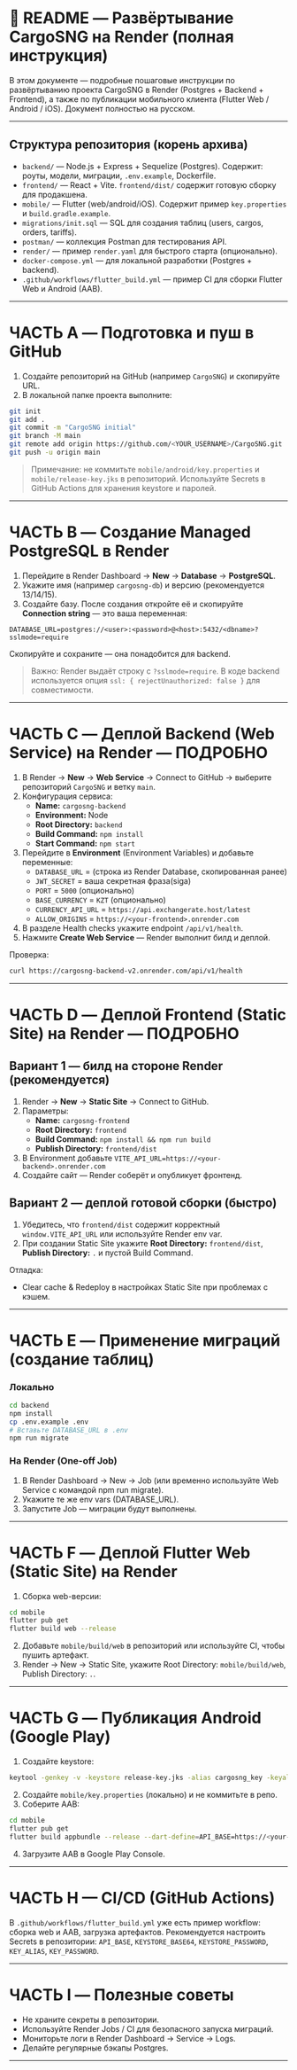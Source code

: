
# 📘 README — Развёртывание CargoSNG на Render (полная инструкция)

В этом документе — подробные пошаговые инструкции по развёртыванию проекта CargoSNG в Render (Postgres + Backend + Frontend),
а также по публикации мобильного клиента (Flutter Web / Android / iOS).
Документ полностью на русском.

---

## Структура репозитория (корень архива)
- `backend/` — Node.js + Express + Sequelize (Postgres). Содержит: роуты, модели, миграции, `.env.example`, Dockerfile.
- `frontend/` — React + Vite. `frontend/dist/` содержит готовую сборку для продакшена.
- `mobile/` — Flutter (web/android/iOS). Содержит пример `key.properties` и `build.gradle.example`.
- `migrations/init.sql` — SQL для создания таблиц (users, cargos, orders, tariffs).
- `postman/` — коллекция Postman для тестирования API.
- `render/` — пример `render.yaml` для быстрого старта (опционально).
- `docker-compose.yml` — для локальной разработки (Postgres + backend).
- `.github/workflows/flutter_build.yml` — пример CI для сборки Flutter Web и Android (AAB).

---

# ЧАСТЬ A — Подготовка и пуш в GitHub

1. Создайте репозиторий на GitHub (например `CargoSNG`) и скопируйте URL.
2. В локальной папке проекта выполните:
```bash
git init
git add .
git commit -m "CargoSNG initial"
git branch -M main
git remote add origin https://github.com/<YOUR_USERNAME>/CargoSNG.git
git push -u origin main
```
> Примечание: не коммитьте `mobile/android/key.properties` и `mobile/release-key.jks` в репозиторий. Используйте Secrets в GitHub Actions для хранения keystore и паролей.

---

# ЧАСТЬ B — Создание Managed PostgreSQL в Render

1. Перейдите в Render Dashboard → **New** → **Database** → **PostgreSQL**.
2. Укажите имя (например `cargosng-db`) и версию (рекомендуется 13/14/15).
3. Создайте базу. После создания откройте её и скопируйте **Connection string** — это ваша переменная:
```
DATABASE_URL=postgres://<user>:<password>@<host>:5432/<dbname>?sslmode=require
```
Скопируйте и сохраните — она понадобится для backend.

> Важно: Render выдаёт строку с `?sslmode=require`. В коде backend используется опция `ssl: { rejectUnauthorized: false }` для совместимости.

---

# ЧАСТЬ C — Деплой Backend (Web Service) на Render — ПОДРОБНО

1. В Render → **New** → **Web Service** → Connect to GitHub → выберите репозиторий `CargoSNG` и ветку `main`.
2. Конфигурация сервиса:
   - **Name:** `cargosng-backend`
   - **Environment:** Node
   - **Root Directory:** `backend`
   - **Build Command:** `npm install`
   - **Start Command:** `npm start`
3. Перейдите в **Environment** (Environment Variables) и добавьте переменные:
   - `DATABASE_URL` = (строка из Render Database, скопированная ранее)
   - `JWT_SECRET` = ваша секретная фраза(siga)
   - `PORT` = `5000` (опционально)
   - `BASE_CURRENCY` = `KZT` (опционально)
   - `CURRENCY_API_URL` = `https://api.exchangerate.host/latest`
   - `ALLOW_ORIGINS` = `https://<your-frontend>.onrender.com`
4. В разделе Health checks укажите endpoint `/api/v1/health`.
5. Нажмите **Create Web Service** — Render выполнит билд и деплой.

Проверка:
```bash
curl https://cargosng-backend-v2.onrender.com/api/v1/health
```

---

# ЧАСТЬ D — Деплой Frontend (Static Site) на Render — ПОДРОБНО

## Вариант 1 — билд на стороне Render (рекомендуется)
1. Render → **New** → **Static Site** → Connect to GitHub.
2. Параметры:
   - **Name:** `cargosng-frontend`
   - **Root Directory:** `frontend`
   - **Build Command:** `npm install && npm run build`
   - **Publish Directory:** `frontend/dist`
3. В Environment добавьте `VITE_API_URL=https://<your-backend>.onrender.com`
4. Создайте сайт — Render соберёт и опубликует фронтенд.

## Вариант 2 — деплой готовой сборки (быстро)
1. Убедитесь, что `frontend/dist` содержит корректный `window.VITE_API_URL` или используйте Render env var.
2. При создании Static Site укажите **Root Directory:** `frontend/dist`, **Publish Directory:** `.` и пустой Build Command.

Отладка:
- Clear cache & Redeploy в настройках Static Site при проблемах с кэшем.

---

# ЧАСТЬ E — Применение миграций (создание таблиц)

### Локально
```bash
cd backend
npm install
cp .env.example .env
# Вставьте DATABASE_URL в .env
npm run migrate
```

### На Render (One-off Job)
1. В Render Dashboard → New → Job (или временно используйте Web Service с командой npm run migrate).
2. Укажите те же env vars (DATABASE_URL).
3. Запустите Job — миграции будут выполнены.

---

# ЧАСТЬ F — Деплой Flutter Web (Static Site) на Render

1. Сборка web-версии:
```bash
cd mobile
flutter pub get
flutter build web --release
```
2. Добавьте `mobile/build/web` в репозиторий или используйте CI, чтобы пушить артефакт.
3. Render → New → Static Site, укажите Root Directory: `mobile/build/web`, Publish Directory: `.`.

---

# ЧАСТЬ G — Публикация Android (Google Play)

1. Создайте keystore:
```bash
keytool -genkey -v -keystore release-key.jks -alias cargosng_key -keyalg RSA -keysize 2048 -validity 10000
```
2. Создайте `mobile/key.properties` (локально) и не коммитьте в репо.
3. Соберите AAB:
```bash
cd mobile
flutter pub get
flutter build appbundle --release --dart-define=API_BASE=https://<your-backend>.onrender.com
```
4. Загрузите AAB в Google Play Console.

---

# ЧАСТЬ H — CI/CD (GitHub Actions)

В `.github/workflows/flutter_build.yml` уже есть пример workflow: сборка web и AAB, загрузка артефактов.
Рекомендуется настроить Secrets в репозитории: `API_BASE`, `KEYSTORE_BASE64`, `KEYSTORE_PASSWORD`, `KEY_ALIAS`, `KEY_PASSWORD`.

---

# ЧАСТЬ I — Полезные советы

- Не храните секреты в репозитории.
- Используйте Render Jobs / CI для безопасного запуска миграций.
- Мониторьте логи в Render Dashboard → Service → Logs.
- Делайте регулярные бэкапы Postgres.

---

